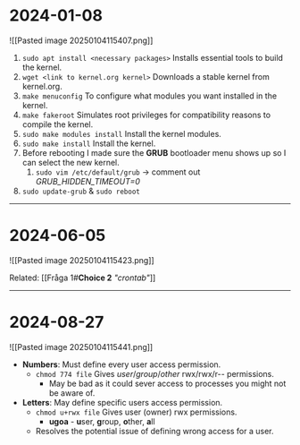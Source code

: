 # 2024-01-08

![[Pasted image 20250104115407.png]]

1. ``sudo apt install <necessary packages>`` Installs essential tools to build the kernel.
2. ``wget <link to kernel.org kernel>`` Downloads a stable kernel from kernel.org.
3. ``make menuconfig`` To configure what modules you want installed in the kernel.
4. ``make fakeroot`` Simulates root privileges for compatibility reasons to compile the kernel.
5. ``sudo make modules install`` Install the kernel modules.
6. ``sudo make install`` Install the kernel.
7. Before rebooting I made sure the **GRUB** bootloader menu shows up so I can select the new kernel.
	1. ``sudo vim /etc/default/grub`` -> comment out *GRUB_HIDDEN_TIMEOUT=0*
8. ``sudo update-grub`` & ``sudo reboot`` 
---
# 2024-06-05 
![[Pasted image 20250104115423.png]]



Related:
[[Fråga 1#**Choice 2** *"crontab"*]]

---
# 2024-08-27
![[Pasted image 20250104115441.png]]

- **Numbers**: Must define every user access permission.
	-  ``chmod 774 file`` Gives *user*/*group*/*other* rwx/rwx/r-- permissions.
		- May be bad as it could sever access to processes you might not be aware of.
- **Letters**: May define specific users access permission.
	- ``chmod u+rwx file`` Gives user (owner) rwx permissions.
		- **ugoa** - **u**ser, **g**roup, **o**ther, **a**ll
	- Resolves the potential issue of defining wrong access for a user.
